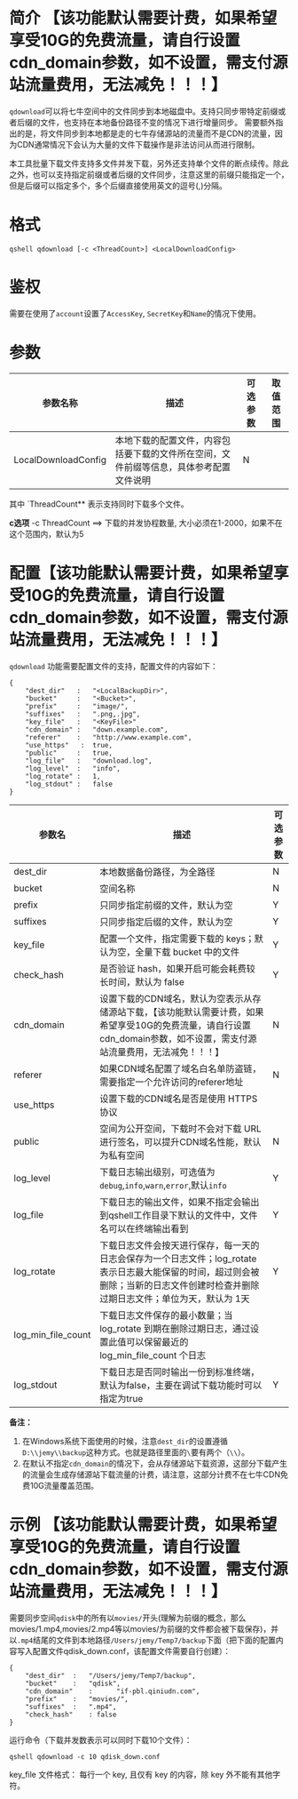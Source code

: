 # 简介 【该功能默认需要计费，如果希望享受10G的免费流量，请自行设置cdn_domain参数，如不设置，需支付源站流量费用，无法减免！！！】

`qdownload`可以将七牛空间中的文件同步到本地磁盘中。支持只同步带特定前缀或者后缀的文件，也支持在本地备份路径不变的情况下进行增量同步。
需要额外指出的是，将文件同步到本地都是走的七牛存储源站的流量而不是CDN的流量，因为CDN通常情况下会认为大量的文件下载操作是非法访问从而进行限制。

本工具批量下载文件支持多文件并发下载，另外还支持单个文件的断点续传。除此之外，也可以支持指定前缀或者后缀的文件同步，注意这里的前缀只能指定一个，但是后缀可以指定多个，多个后缀直接使用英文的逗号(,)分隔。

# 格式

```
qshell qdownload [-c <ThreadCount>] <LocalDownloadConfig>
```

# 鉴权

需要在使用了`account`设置了`AccessKey`, `SecretKey`和`Name`的情况下使用。

# 参数

|参数名称|描述|可选参数|取值范围|
|----------|-----------|----------|---------|
|LocalDownloadConfig|本地下载的配置文件，内容包括要下载的文件所在空间，文件前缀等信息，具体参考配置文件说明|N||

其中 `ThreadCount** 表示支持同时下载多个文件。

**c选项**
-c ThreadCount ==> 下载的并发协程数量, 大小必须在1-2000，如果不在这个范围内，默认为5

# 配置【该功能默认需要计费，如果希望享受10G的免费流量，请自行设置cdn_domain参数，如不设置，需支付源站流量费用，无法减免！！！】

`qdownload` 功能需要配置文件的支持，配置文件的内容如下：

```
{
    "dest_dir"   :   "<LocalBackupDir>",
    "bucket"     :   "<Bucket>",
    "prefix"     :   "image/",
    "suffixes"   :   ".png,.jpg",
    "key_file"   :   "<KeyFile>"
    "cdn_domain" :   "down.example.com",
    "referer"    :   "http://www.example.com",
    "use_https"   :  true,
    "public"     :   true,
    "log_file"   :   "download.log",
    "log_level"  :   "info",
    "log_rotate" :   1,
    "log_stdout" :   false
}
```

|参数名|描述|可选参数|
|--------------|---------------|----------------|
|dest_dir|本地数据备份路径，为全路径|N|
|bucket|空间名称|N|
|prefix|只同步指定前缀的文件，默认为空|Y|
|suffixes|只同步指定后缀的文件，默认为空|Y|
|key_file|配置一个文件，指定需要下载的 keys；默认为空，全量下载 bucket 中的文件|Y|
|check_hash|是否验证 hash，如果开启可能会耗费较长时间，默认为 false|Y|
|cdn_domain|设置下载的CDN域名，默认为空表示从存储源站下载，【该功能默认需要计费，如果希望享受10G的免费流量，请自行设置cdn_domain参数，如不设置，需支付源站流量费用，无法减免！！！】|N|
|referer|如果CDN域名配置了域名白名单防盗链，需要指定一个允许访问的referer地址|N|
|use_https|设置下载的CDN域名是否是使用 HTTPS 协议
|public|空间为公开空间，下载时不会对下载 URL 进行签名，可以提升CDN域名性能，默认为私有空间|N|
|log_level|下载日志输出级别，可选值为`debug`,`info`,`warn`,`error`,默认`info`|Y|
|log_file|下载日志的输出文件，如果不指定会输出到qshell工作目录下默认的文件中，文件名可以在终端输出看到|Y|
|log_rotate|下载日志文件会按天进行保存，每一天的日志会保存为一个日志文件；log_rotate 表示日志最大能保留的时间，超过则会被删除；当新的日志文件创建时检查并删除过期日志文件；单位为天，默认为 1天|Y|
|log_min_file_count|下载日志文件保存的最小数量；当 log_rotate 到期在删除过期日志，通过设置此值可以保留最近的 log_min_file_count 个日志|
|log_stdout|下载日志是否同时输出一份到标准终端，默认为false，主要在调试下载功能时可以指定为true|Y|


**备注：**

1. 在Windows系统下面使用的时候，注意`dest_dir`的设置遵循`D:\\jemy\\backup`这种方式。也就是路径里面的`\`要有两个（`\\`）。
2. 在默认不指定`cdn_domain`的情况下，会从存储源站下载资源，这部分下载产生的流量会生成存储源站下载流量的计费，请注意，这部分计费不在七牛CDN免费10G流量覆盖范围。

# 示例 【该功能默认需要计费，如果希望享受10G的免费流量，请自行设置cdn_domain参数，如不设置，需支付源站流量费用，无法减免！！！】

需要同步空间`qdisk`中的所有以`movies/`开头(理解为前缀的概念，那么movies/1.mp4,movies/2.mp4等以movies/为前缀的文件都会被下载保存)，并以`.mp4`结尾的文件到本地路径`/Users/jemy/Temp7/backup`下面（把下面的配置内容写入配置文件qdisk_down.conf，该配置文件需要自行创建）：

```
{
	"dest_dir"	:	"/Users/jemy/Temp7/backup",
	"bucket"	:	"qdisk",
	"cdn_domain"    :      "if-pbl.qiniudn.com",
	"prefix"	:	"movies/",
	"suffixes"	:	".mp4",
	"check_hash"    : false
}
```

运行命令（下载并发数表示可以同时下载10个文件）：

```
qshell qdownload -c 10 qdisk_down.conf
```

key_file 文件格式：
每行一个 key, 且仅有 key 的内容，除 key 外不能有其他字符。